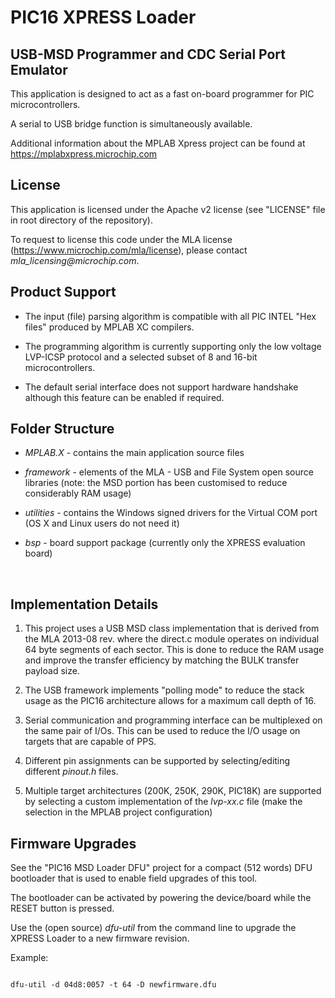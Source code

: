 PIC16 XPRESS Loader
===================

USB-MSD Programmer and CDC Serial Port Emulator
-----------------------------------------------

This application is designed to act as a fast on-board programmer for PIC
microcontrollers.

A serial to USB bridge function is simultaneously available.

Additional information about the MPLAB Xpress project can be found at
<https://mplabxpress.microchip.com>

License
-------

This application is licensed under the Apache v2 license (see "LICENSE" file in
root directory of the repository).

To request to license this code under the MLA license
(https://www.microchip.com/mla/license), please contact
*mla\_licensing\@microchip.com*.

Product Support
---------------

-   The input (file) parsing algorithm is compatible with all PIC INTEL "Hex
    files" produced by MPLAB XC compilers.

-   The programming algorithm is currently supporting only the low voltage
    LVP-ICSP protocol and a selected subset of 8 and 16-bit microcontrollers.

-   The default serial interface does not support hardware handshake although
    this feature can be enabled if required.

Folder Structure
----------------

-   *MPLAB.X* - contains the main application source files

-   *framework* - elements of the MLA - USB and File System open source
    libraries (note: the MSD portion has been customised to reduce considerably
    RAM usage)

-   *utilities* - contains the Windows signed drivers for the Virtual COM port
    (OS X and Linux users do not need it)

-   *bsp* - board support package (currently only the XPRESS evaluation board)

 

Implementation Details
----------------------

1.  This project uses a USB MSD class implementation that is derived from the
    MLA 2013-08 rev. where the direct.c module operates on individual 64 byte
    segments of each sector. This is done to reduce the RAM usage and improve
    the transfer efficiency by matching the BULK transfer payload size.

2.  The USB framework implements "polling mode" to reduce the stack usage as the
    PIC16 architecture allows for a maximum call depth of 16.

3.  Serial communication and programming interface can be multiplexed on the
    same pair of I/Os. This can be used to reduce the I/O usage on targets that
    are capable of PPS.

4.  Different pin assignments can be supported by selecting/editing different
    *pinout.h* files.

5.  Multiple target architectures (200K, 250K, 290K, PIC18K) are supported by
    selecting a custom implementation of the *lvp-xx.c* file (make the selection
    in the MPLAB project configuration)

Firmware Upgrades
-----------------

See the "PIC16 MSD Loader DFU" project for a compact (512 words) DFU bootloader
that is used to enable field upgrades of this tool.

The bootloader can be activated by powering the device/board while the RESET
button is pressed.

Use the (open source) *dfu-util* from the command line to upgrade the XPRESS
Loader to a new firmware revision.

Example:

~~~~~~~~~~~~~~~~~~~~~~~~~~~~~~~~~~~~~~~~~~~~~~~~~~~~~~~~~~~~~~~~~~~~~~~~~~~~~~~~

dfu-util -d 04d8:0057 -t 64 -D newfirmware.dfu

~~~~~~~~~~~~~~~~~~~~~~~~~~~~~~~~~~~~~~~~~~~~~~~~~~~~~~~~~~~~~~~~~~~~~~~~~~~~~~~~

 

 

